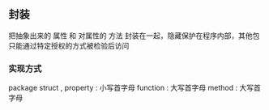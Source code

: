 ##  封装 
把抽象出来的 属性 和 对属性的 方法 封装在一起，隐藏保护在程序内部，其他包只能通过特定授权的方式被检验后访问 

###   实现方式
package 
struct , property : 小写首字母 
function : 大写首字母 
method : 大写首字母 

